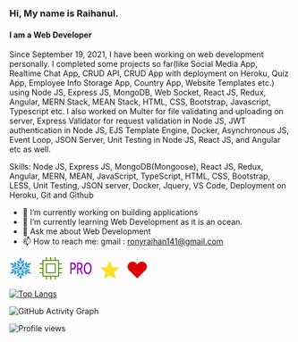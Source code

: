 ### Hi, My name is Raihanul.
#### I am a Web Developer
Since September 19, 2021, I have been working on web development personally. I completed some projects so far(like Social Media App, Realtime Chat App, CRUD API, CRUD App with deployment on Heroku, Quiz App, Employee Info Storage App, Country App, Website Templates etc.) using Node JS, Express JS, MongoDB, Web Socket, React JS, Redux, Angular, MERN Stack, MEAN Stack, HTML, CSS, Bootstrap, Javascript, Typescript etc. I also worked on Multer for file validating and uploading on server, Express Validator for request validation in Node JS, JWT authentication in Node JS, EJS Template Engine, Docker, Asynchronous JS, Event Loop, JSON Server, Unit Testing in Node JS, React JS, and Angular etc as well.


Skills: Node JS, Express JS, MongoDB(Mongoose), React JS, Redux, Angular, MERN, MEAN, JavaScript, TypeScript, HTML, CSS, Bootstrap, LESS, Unit Testing, JSON server, Docker, Jquery, VS Code, Deployment on Heroku, Git and Github 

- 🔭 I’m currently working on building applications 
- 🌱 I’m currently learning Web Development as it is an ocean. 
- 💬 Ask me about Web Development 
- 📫 How to reach me: gmail : ronyraihan141@gmail.com 

<a href='https://archiveprogram.github.com/'><img src='https://raw.githubusercontent.com/acervenky/animated-github-badges/master/assets/acbadge.gif' width='40' height='40'></a> <a href='https://docs.github.com/en/developers'><img src='https://raw.githubusercontent.com/acervenky/animated-github-badges/master/assets/devbadge.gif' width='40' height='40'></a> <a href='https://github.com/pricing'><img src='https://raw.githubusercontent.com/acervenky/animated-github-badges/master/assets/pro.gif' width='40' height='40'></a> <a href='https://stars.github.com/'><img src='https://raw.githubusercontent.com/acervenky/animated-github-badges/master/assets/starbadge.gif' width='35' height='35'></a> <a href='https://docs.github.com/en/github/supporting-the-open-source-community-with-github-sponsors'><img src='https://raw.githubusercontent.com/acervenky/animated-github-badges/master/assets/sponsorbadge.gif' width='35' height='35'></a> 

[![Top Langs](https://github-readme-stats.vercel.app/api/top-langs/?username=RRaihan123)](https://github.com/anuraghazra/github-readme-stats)

![GitHub Activity Graph](https://activity-graph.herokuapp.com/graph?username=RRaihan123)  

![Profile views](https://gpvc.arturio.dev/RRaihan123)  
